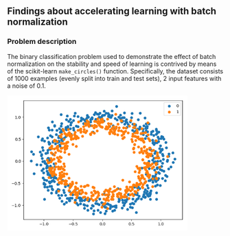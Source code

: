## Findings about accelerating learning with batch normalization

### Problem description

The binary classification problem used to demonstrate the effect of batch normalization on the stability and speed of
learning is contrived by means of the scikit-learn `make_circles()` function. Specifically, the dataset consists of 1000
examples (evenly split into train and test sets), 2 input features with a noise of 0.1.

<img src="images/problem.png" width="420">
